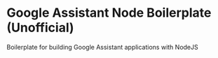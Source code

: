 # Google Assistant Node Boilerplate (Unofficial)

Boilerplate for building Google Assistant applications with NodeJS
